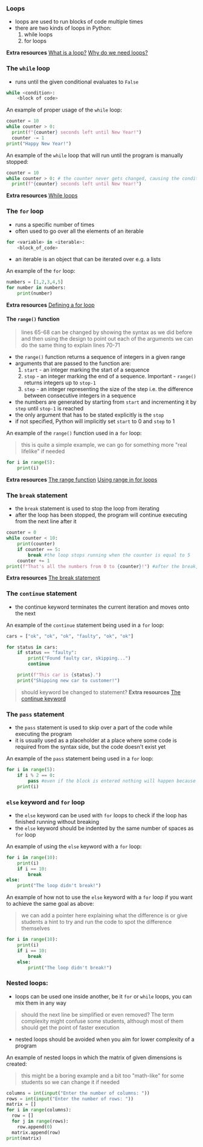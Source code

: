 ### Loops
- loops are used to run blocks of code multiple times
- there are two kinds of loops in Python:
    1. while loops
    2. for loops

**Extra resources**
[What is a loop?](https://python.tecladocode.com/3_continuous_countries/1_loops.html#what-is-a-loop)
[Why do we need loops?](https://www.teclado.com/30-days-of-python/python-30-day-6-for-loops#why-do-we-need-loops)

### The `while` loop
- runs until the given conditional evaluates to `False`

```py
while <condition>:
    <block of code>
```

An example of proper usage of the `while` loop:

```py
counter = 10
while counter > 0:
  print(f"{counter} seconds left until New Year!")
  counter -= 1
print("Happy New Year!")
```

An example of the `while` loop that will run until the program is manually stopped:

```py
counter = 10
while counter > 0: # the counter never gets changed, causing the conditional to be always True
  print(f"{counter} seconds left until New Year!")
```

**Extra resources**
[While loops](https://www.teclado.com/30-days-of-python/python-30-day-8-while-loops#object-object-loops)

### The `for` loop
- runs a specific number of times
- often used to go over all the elements of an iterable

```py
for <variable> in <iterable>:
    <block_of_code>
```

- an iterable is an object that can be iterated over e.g. a lists

An example of the `for` loop:

```py
numbers = [1,2,3,4,5]
for number in numbers:
    print(number)
```

**Extra resources**
[Defining a for loop](https://www.teclado.com/30-days-of-python/python-30-day-6-for-loops#defining-a-object-object-loop)

#### The `range()` function
> lines 65-68 can be changed by showing the syntax as we did before and then using the design to point out each of the arguments
> we can do the same thing to explain lines 70-71
- the `range()` function returns a sequence of integers in a given range
- arguments that are passed to the function are:
    1. `start` - an integer marking the start of a sequence
    2. `stop` - an integer marking the end of a sequence. Important - `range()` returns integers up to `stop-1`
    3. `step` - an integer representing the size of the step i.e. the difference between consecutive integers in a sequence
- the numbers are generated by starting from `start` and incrementing it by `step` until `stop-1` is reached
- the only argument that has to be stated explicitly is the `stop`
- if not specified, Python will implicitly set `start` to 0 and `step` to 1

An example of the `range()` function used in a `for` loop:
> this is quite a simple example, we can go for something more "real lifelike" if needed
```py
for i in range(5):
    print(i) 
```

**Extra resources**
[The range function](https://www.teclado.com/30-days-of-python/python-30-day-6-for-loops#the-object-object-function)
[Using range in for loops](https://www.teclado.com/30-days-of-python/python-30-day-6-for-loops#using-object-object-in-object-object-loops)

### The `break` statement
- the `break` statement is used to stop the loop from iterating
- after the loop has been stopped, the program will continue executing from the next line after it

```py
counter = 0
while counter < 10:
    print(counter)
    if counter == 5:
        break #the loop stops running when the counter is equal to 5
    counter += 1
print(f"That's all the numbers from 0 to {counter}!") #after the break, this line is executed
```

**Extra resources**
[The break statement](https://www.teclado.com/30-days-of-python/python-30-day-6-for-loops#the-object-object-statement)

### The `continue` statement
- the continue keyword terminates the current iteration and moves onto the next

An example of the `continue` statement being used in a `for` loop:

```py
cars = ["ok", "ok", "ok", "faulty", "ok", "ok"]

for status in cars:
    if status == "faulty":
        print("Found faulty car, skipping...")
        continue

    print(f"This car is {status}.")
    print("Shipping new car to customer!")
```
> should keyword be changed to statement?
**Extra resources**
[The continue keyword](https://www.teclado.com/30-days-of-python/python-30-day-8-while-loops#the-object-object-keyword)

### The `pass` statement
- the `pass` statement is used to skip over a part of the code while executing the program
- it is usually used as a placeholder at a place where some code is required from the syntax side, but the code doesn't exist yet

An example of the `pass` statement being used in a `for` loop:

```py
for i in range(5):
    if i % 2 == 0: 
        pass #even if the block is entered nothing will happen because of the pass statement
    print(i)
```

### `else` keyword and `for` loop
- the `else` keyword can be used with `for` loops to check if the loop has finished running without breaking
- the `else` keyword should be indented by the same number of spaces as `for` loop

An example of using the `else` keyword with a `for` loop:

```py
for i in range(10):
    print(i)
    if i == 10:
        break
else:
    print("The loop didn't break!")
```

An example of how not to use the `else` keyword with a `for` loop if you want to achieve the same goal as above:
> we can add a pointer here explaining what the difference is or give students a hint to try and run the code to spot the difference themselves
```py
for i in range(10):
    print(i)
    if i == 10:
        break
    else:
        print("The loop didn't break!")
```

### Nested loops:
- loops can be used one inside another, be it `for` or `while` loops, you can mix them in any way
> should the next line be simplified or even removed? The term complexity might confuse some students, although most of them should get the point of faster execution
- nested loops should be avoided when you aim for lower complexity of a program

An example of nested loops in which the matrix of given dimensions is created:
> this might be a boring example and a bit too "math-like" for some students so we can change it if needed
```py
columns = int(input("Enter the number of columns: "))
rows = int(input("Enter the number of rows: "))
matrix = []
for i in range(columns):
  row = []
  for j in range(rows):
    row.append(0)
  matrix.append(row)
print(matrix)
```
